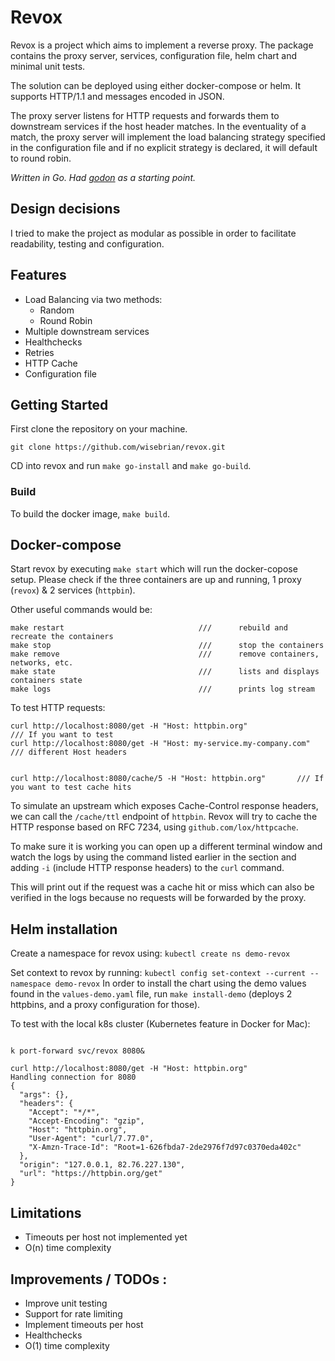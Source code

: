 # Revox

Revox is a project which aims to implement a reverse proxy. The package contains the proxy server, services, configuration file, helm chart and minimal unit tests.

The solution can be deployed using either docker-compose or helm.
It supports HTTP/1.1 and messages encoded in JSON.

The proxy server listens for HTTP requests and forwards them to downstream services if the host header matches. In the eventuality of a match, the proxy server will implement the load balancing strategy specified in the configuration file and if no explicit strategy is declared, it will default to round robin.


*Written in Go. Had [godon](https://github.com/bmf-san/godon) as a starting point.*




## Design decisions

I tried to make the project as modular as possible in order to facilitate readability, testing and configuration.



## Features
- Load Balancing via two methods:
  - Random 
  - Round Robin
- Multiple downstream services
- Healthchecks
- Retries
- HTTP Cache
- Configuration file




## Getting Started

First clone the repository on your machine.

```
git clone https://github.com/wisebrian/revox.git
```

CD into revox and run `make go-install` and `make go-build`.



### Build

To build the docker image, `make build`.



## Docker-compose

Start revox by executing `make start` which will run the docker-copose setup. Please check if the three containers are up and running, 1 proxy (`revox`) & 2 services (`httpbin`).

Other useful commands would be:

```
make restart                              ///      rebuild and recreate the containers
make stop                                 ///      stop the containers
make remove                               ///      remove containers, networks, etc.
make state                                ///      lists and displays containers state
make logs                                 ///      prints log stream
```


To test HTTP requests:
```
curl http://localhost:8080/get -H "Host: httpbin.org"                         /// If you want to test
curl http://localhost:8080/get -H "Host: my-service.my-company.com"           /// different Host headers


curl http://localhost:8080/cache/5 -H "Host: httpbin.org"       /// If you want to test cache hits

```
To simulate an upstream which exposes Cache-Control response headers, we can call the `/cache/ttl` endpoint of `httpbin`. Revox will try to cache the HTTP response based on RFC 7234, using `github.com/lox/httpcache`.

To make sure it is working you can open up a different terminal window and
watch the logs by using the command listed earlier in the section and adding `-i` (include HTTP response headers) to the `curl` command. 

This will print out if the request was a cache hit or miss which can also be verified in the logs because no requests will be forwarded by the proxy.



## Helm installation


Create a namespace for revox using: `kubectl create ns demo-revox`

Set context to revox by running: `kubectl config set-context --current --namespace demo-revox`
In order to install the chart using the demo values found in the `values-demo.yaml` file, run
`make install-demo` (deploys 2 httpbins, and a proxy configuration for those).

To test with the local k8s cluster (Kubernetes feature in Docker for Mac):
```

k port-forward svc/revox 8080&

curl http://localhost:8080/get -H "Host: httpbin.org"
Handling connection for 8080
{
  "args": {},
  "headers": {
    "Accept": "*/*",
    "Accept-Encoding": "gzip",
    "Host": "httpbin.org",
    "User-Agent": "curl/7.77.0",
    "X-Amzn-Trace-Id": "Root=1-626fbda7-2de2976f7d97c0370eda402c"
  },
  "origin": "127.0.0.1, 82.76.227.130",
  "url": "https://httpbin.org/get"
}

```


## Limitations


- Timeouts per host not implemented yet
- O(n) time complexity



## Improvements / TODOs :


- Improve unit testing
- Support for rate limiting
- Implement timeouts per host
- Healthchecks
- O(1) time complexity